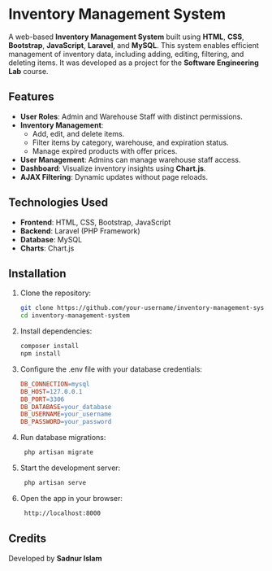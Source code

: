# Inventory Management System

A web-based **Inventory Management System** built using **HTML**, **CSS**, **Bootstrap**, **JavaScript**, **Laravel**, and **MySQL**. This system enables efficient management of inventory data, including adding, editing, filtering, and deleting items. It was developed as a project for the **Software Engineering Lab** course.

## Features

- **User Roles**: Admin and Warehouse Staff with distinct permissions.
- **Inventory Management**:
  - Add, edit, and delete items.
  - Filter items by category, warehouse, and expiration status.
  - Manage expired products with offer prices.
- **User Management**: Admins can manage warehouse staff access.
- **Dashboard**: Visualize inventory insights using **Chart.js**.
- **AJAX Filtering**: Dynamic updates without page reloads.

## Technologies Used

- **Frontend**: HTML, CSS, Bootstrap, JavaScript
- **Backend**: Laravel (PHP Framework)
- **Database**: MySQL
- **Charts**: Chart.js

## Installation

1. Clone the repository:

   ```bash
   git clone https://github.com/your-username/inventory-management-system.git
   cd inventory-management-system

2. Install dependencies:
    ```bash
    composer install
    npm install

3. Configure the .env file with your database credentials:
    ```makefile
    DB_CONNECTION=mysql
    DB_HOST=127.0.0.1
    DB_PORT=3306
    DB_DATABASE=your_database
    DB_USERNAME=your_username
    DB_PASSWORD=your_password

4. Run database migrations:
   ```bash
    php artisan migrate
   
5. Start the development server:
   ```bash
    php artisan serve
   
5. Open the app in your browser:
   ```bash
    http://localhost:8000

## Credits
Developed by <b>Sadnur Islam </b>
